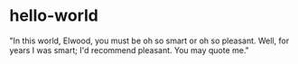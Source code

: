 # hello-world

"In this world, Elwood, you must be oh so smart or oh so pleasant. Well, for years I was smart; I'd recommend pleasant. You may quote me."
